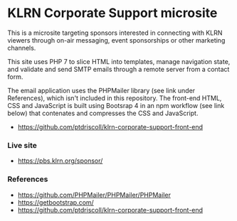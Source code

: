 # KLRN Corporate Support microsite  

This is a microsite targeting sponsors interested in connecting with KLRN viewers through on-air messaging, event sponsorships or other marketing channels.  

This site uses PHP 7 to slice HTML into templates, manage navigation state, and validate and send SMTP emails through a remote server from a contact form. 

The email application uses the PHPMailer library (see link under References), which isn't included in this repository. The front-end HTML, CSS and JavaScript is built using Bootsrap 4 in an npm workflow (see link below) that contenates and compresses the CSS and JavaScript.

- https://github.com/ptdriscoll/klrn-corporate-support-front-end

### Live site

- https://pbs.klrn.org/sponsor/

### References

- https://github.com/PHPMailer/PHPMailer/PHPMailer
- https://getbootstrap.com/
- https://github.com/ptdriscoll/klrn-corporate-support-front-end